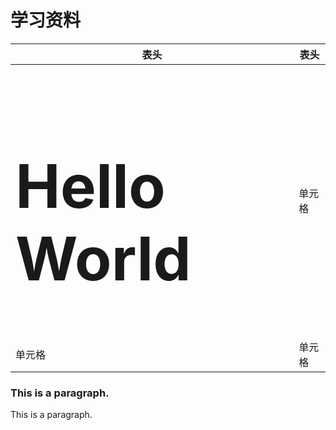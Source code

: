 # 学习资料



|  表头   | 表头  |
|  ----  | ----  |
| <h1 style="font-size:10vw">Hello World</h1>  | 单元格 |
| 单元格  | 单元格 |


<h3>This is a paragraph.</h3>

<h30>This is a paragraph.</h30>
